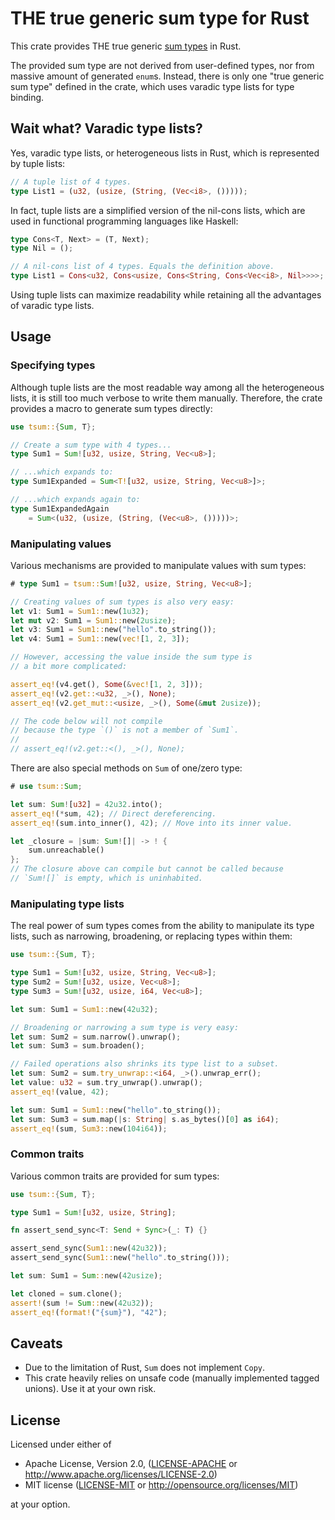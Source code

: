 # THE true generic sum type for Rust

This crate provides THE true generic [sum types](https://en.wikipedia.org/wiki/Tagged_union) in Rust.

The provided sum type are not derived from user-defined types, nor from massive amount of generated `enum`s. Instead, there is only one "true generic sum type" defined in the crate, which uses varadic type lists for type binding.

## Wait what? Varadic type lists?

Yes, varadic type lists, or heterogeneous lists in Rust, which is represented by tuple lists:

```rust
// A tuple list of 4 types.
type List1 = (u32, (usize, (String, (Vec<i8>, ()))));
```

In fact, tuple lists are a simplified version of the nil-cons lists, which are used in functional programming languages like Haskell:

```rust
type Cons<T, Next> = (T, Next);
type Nil = ();

// A nil-cons list of 4 types. Equals the definition above.
type List1 = Cons<u32, Cons<usize, Cons<String, Cons<Vec<i8>, Nil>>>>;
```

Using tuple lists can maximize readability while retaining all the advantages of varadic type lists.

## Usage

### Specifying types

Although tuple lists are the most readable way among all the heterogeneous lists, it is still too much verbose to write them manually. Therefore, the crate provides a macro to generate sum types directly:

```rust
use tsum::{Sum, T};

// Create a sum type with 4 types...
type Sum1 = Sum![u32, usize, String, Vec<u8>];

// ...which expands to:
type Sum1Expanded = Sum<T![u32, usize, String, Vec<u8>]>;

// ...which expands again to:
type Sum1ExpandedAgain
    = Sum<(u32, (usize, (String, (Vec<u8>, ()))))>;
```

### Manipulating values

Various mechanisms are provided to manipulate values with sum types:

```rust
# type Sum1 = tsum::Sum![u32, usize, String, Vec<u8>];

// Creating values of sum types is also very easy:
let v1: Sum1 = Sum1::new(1u32);
let mut v2: Sum1 = Sum1::new(2usize);
let v3: Sum1 = Sum1::new("hello".to_string());
let v4: Sum1 = Sum1::new(vec![1, 2, 3]);

// However, accessing the value inside the sum type is
// a bit more complicated:

assert_eq!(v4.get(), Some(&vec![1, 2, 3]));
assert_eq!(v2.get::<u32, _>(), None);
assert_eq!(v2.get_mut::<usize, _>(), Some(&mut 2usize));

// The code below will not compile
// because the type `()` is not a member of `Sum1`.
//
// assert_eq!(v2.get::<(), _>(), None);
```

There are also special methods on `Sum` of one/zero type:

```rust
# use tsum::Sum;

let sum: Sum![u32] = 42u32.into();
assert_eq!(*sum, 42); // Direct dereferencing.
assert_eq!(sum.into_inner(), 42); // Move into its inner value.

let _closure = |sum: Sum![]| -> ! {
    sum.unreachable()
};
// The closure above can compile but cannot be called because
// `Sum![]` is empty, which is uninhabited.
```

### Manipulating type lists

The real power of sum types comes from the ability to manipulate its type lists, such as narrowing, broadening, or replacing types within them:

```rust
use tsum::{Sum, T};

type Sum1 = Sum![u32, usize, String, Vec<u8>];
type Sum2 = Sum![u32, usize, Vec<u8>];
type Sum3 = Sum![u32, usize, i64, Vec<u8>];

let sum: Sum1 = Sum1::new(42u32);

// Broadening or narrowing a sum type is very easy:
let sum: Sum2 = sum.narrow().unwrap();
let sum: Sum3 = sum.broaden();

// Failed operations also shrinks its type list to a subset.
let sum: Sum2 = sum.try_unwrap::<i64, _>().unwrap_err();
let value: u32 = sum.try_unwrap().unwrap();
assert_eq!(value, 42);

let sum: Sum1 = Sum1::new("hello".to_string());
let sum: Sum3 = sum.map(|s: String| s.as_bytes()[0] as i64);
assert_eq!(sum, Sum3::new(104i64));
```

### Common traits

Various common traits are provided for sum types:

```rust
use tsum::{Sum, T};

type Sum1 = Sum![u32, usize, String];

fn assert_send_sync<T: Send + Sync>(_: T) {}

assert_send_sync(Sum1::new(42u32));
assert_send_sync(Sum1::new("hello".to_string()));

let sum: Sum1 = Sum::new(42usize);

let cloned = sum.clone();
assert!(sum != Sum::new(42u32));
assert_eq!(format!("{sum}"), "42");
```

## Caveats

- Due to the limitation of Rust, `Sum` does not implement `Copy`.
- This crate heavily relies on unsafe code (manually implemented tagged unions). Use it at your own risk.

## License

Licensed under either of
- Apache License, Version 2.0, ([LICENSE-APACHE](LICENSE-APACHE) or http://www.apache.org/licenses/LICENSE-2.0)
- MIT license ([LICENSE-MIT](LICENSE-MIT) or http://opensource.org/licenses/MIT)

at your option.